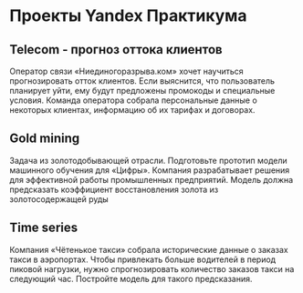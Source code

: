 # Проекты Yandex Практикума

## Telecom - прогноз оттока клиентов
Оператор связи «Ниединогоразрыва.ком» хочет научиться прогнозировать отток клиентов. Если выяснится, что пользователь планирует уйти, 
ему будут предложены промокоды и специальные условия. Команда оператора собрала персональные данные о некоторых клиентах, информацию об их тарифах и договорах.

## Gold mining
Задача из золотодобывающей отрасли. Подготовьте прототип модели машинного обучения для «Цифры». Компания разрабатывает решения для эффективной работы 
промышленных предприятий. Модель должна предсказать коэффициент восстановления золота из золотосодержащей руды

## Time series
Компания «Чётенькое такси» собрала исторические данные о заказах такси в аэропортах. Чтобы привлекать больше водителей в период пиковой нагрузки, 
нужно спрогнозировать количество заказов такси на следующий час. Постройте модель для такого предсказания.
